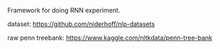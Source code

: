 Framework for doing RNN experiment.


dataset: https://github.com/niderhoff/nlp-datasets


raw penn treebank: https://www.kaggle.com/nltkdata/penn-tree-bank
